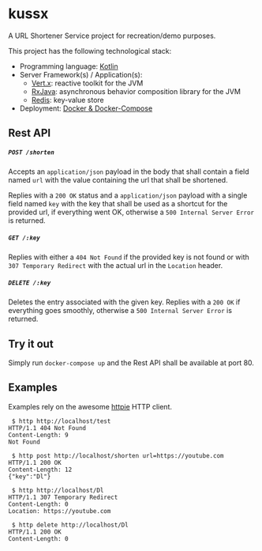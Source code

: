 # kussx
A URL Shortener Service project for recreation/demo purposes.

This project has the following technological stack:
* Programming language: [Kotlin](https://kotlinlang.org)
* Server Framework(s) / Application(s): 
  * [Vert.x](http://vertx.io): reactive toolkit for the JVM 
  * [RxJava](https://github.com/ReactiveX/RxJava): asynchronous behavior composition library for the JVM 
  * [Redis](https://redis.io): key-value store
* Deployment: [Docker & Docker-Compose](https://docker.com)


## Rest API
##### `POST /shorten`
Accepts an `application/json` payload in the body that shall contain a field named `url` 
with the value containing the url that shall be shortened.

Replies with a `200 OK` status and a `application/json` payload with a single field named `key` 
with the key that shall be used as a shortcut for the provided url, if everything went OK, 
otherwise a `500 Internal Server Error` is returned.

##### `GET /:key`
Replies with either a `404 Not Found` if the provided key is not found or with `307 Temporary Redirect` 
with the actual url in the `Location` header. 

##### `DELETE /:key`
Deletes the entry associated with the given key.
Replies with a `200 OK` if everything goes smoothly, otherwise a `500 Internal Server Error` is returned.

## Try it out
Simply run `docker-compose up` and the Rest API shall be available at port 80.

## Examples
Examples rely on the awesome [httpie](https://httpie.org/) HTTP client.

```shell
 $ http http://localhost/test
HTTP/1.1 404 Not Found
Content-Length: 9
Not Found

 $ http post http://localhost/shorten url=https://youtube.com
HTTP/1.1 200 OK
Content-Length: 12
{"key":"Dl"}

 $ http http://localhost/Dl
HTTP/1.1 307 Temporary Redirect
Content-Length: 0
Location: https://youtube.com

 $ http delete http://localhost/Dl
HTTP/1.1 200 OK
Content-Length: 0
```
